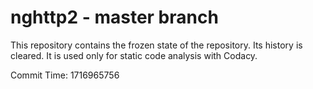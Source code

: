 # nghttp2 - master branch

This repository contains the frozen state of the repository.
Its history is cleared. It is used only for static code
analysis with Codacy.

Commit Time: 1716965756